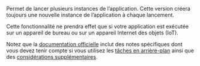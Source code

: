 ﻿Permet de lancer plusieurs instances de l’application. Cette version créera toujours une nouvelle instance de l’application à chaque lancement.

Cette fonctionnalité ne prendra effet que si votre application est exécutée sur un appareil de bureau ou sur un appareil Internet des objets (IoT).

Notez que la [documentation officielle](https://docs.microsoft.com/en-us/windows/uwp/launch-resume/multi-instance-uwp) inclut des notes spécifiques dont vous devez tenir compte si vous utilisez les [tâches en arrière-plan](https://docs.microsoft.com/en-us/windows/uwp/launch-resume/multi-instance-uwp#background-tasks-and-multi-instancing) ainsi que des [considérations supplémentaires](https://docs.microsoft.com/en-us/windows/uwp/launch-resume/multi-instance-uwp#additional-considerations).

